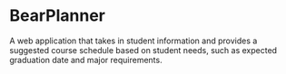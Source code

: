 # BearPlanner
A web application that takes in student information and provides a suggested course schedule based on student needs, such as expected graduation date and major requirements. 
